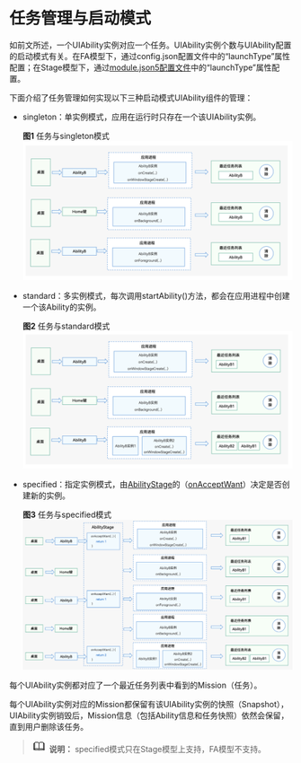 # 任务管理与启动模式


如前文所述，一个UIAbility实例对应一个任务。UIAbility实例个数与UIAbility配置的启动模式有关。在FA模型下，通过config.json配置文件中的“launchType”属性配置；在Stage模型下，通过[module.json5配置文件](../quick-start/module-configuration-file.md)中的“launchType”属性配置。


  下面介绍了任务管理如何实现以下三种启动模式UIAbility组件的管理：
- singleton：单实例模式，应用在运行时只存在一个该UIAbility实例。
  
  **图1** 任务与singleton模式
![mission-and-singleton](figures/mission-and-singleton.png)
  
- standard：多实例模式，每次调用startAbility()方法，都会在应用进程中创建一个该Ability的实例。
  
  **图2** 任务与standard模式
![mission-and-standard](figures/mission-and-standard.png)
  
- specified：指定实例模式，由[AbilityStage](abilitystage.md)的（[onAcceptWant](../reference/apis/js-apis-app-ability-abilityStage.md#abilitystageonacceptwant)）决定是否创建新的实例。
  
  **图3** 任务与specified模式
  ![mission-and-specified](figures/mission-and-specified.png)


每个UIAbility实例都对应了一个最近任务列表中看到的Mission（任务）。


每个UIAbility实例对应的Mission都保留有该UIAbility实例的快照（Snapshot），UIAbility实例销毁后，Mission信息（包括Ability信息和任务快照）依然会保留，直到用户删除该任务。


> ![icon-note.gif](public_sys-resources/icon-note.gif) **说明：**
> specified模式只在Stage模型上支持，FA模型不支持。
